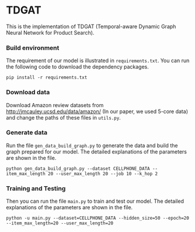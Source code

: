 # TDGAT
This is the implementation of TDGAT (Temporal-aware Dynamic Graph Neural Network for Product Search).

### Build environment
The requirement of our model is illustrated in ```requirements.txt```. You can run the following code to download the dependency packages.

```
pip install -r requirements.txt
```

### Download data
Download Amazon review datasets from http://jmcauley.ucsd.edu/data/amazon/ (In our paper, we used 5-core data) and change the paths of these files in ```utils.py```.

### Generate data
Run the file ```gen_data_build_graph.py``` to generate the data and build the graph prepared for our model. The detailed explanations of the parameters are shown in the file.

```
python gen_data_build_graph.py --dataset CELLPHONE_DATA --item_max_length 20 --user_max_length 20 --job 10 --k_hop 2
```

### Training and Testing 
Then you can run the file ```main.py``` to train and test our model. The detailed explanations of the parameters are shown in the file.

```
python -u main.py --dataset=CELLPHONE_DATA --hidden_size=50 --epoch=20 --item_max_length=20 --user_max_length=20
```
